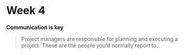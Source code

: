 # Week 4

**Communication is key**

> Project managers are responsible for planning and executing a project. These are the people you'd normally report to.